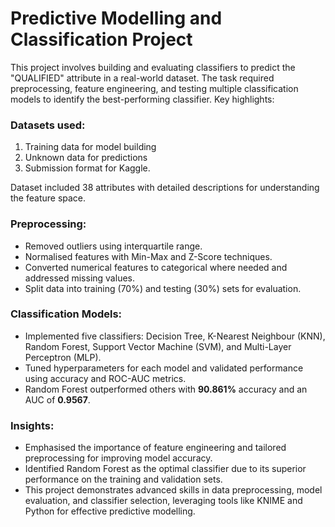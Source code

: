 # Predictive Modelling and Classification Project #
This project involves building and evaluating classifiers to predict the "QUALIFIED" attribute in a real-world dataset. The task required preprocessing, feature engineering, and testing multiple classification models to identify the best-performing classifier. Key highlights:

### Datasets used: ###
1. Training data for model building
2. Unknown data for predictions
3. Submission format for Kaggle.

Dataset included 38 attributes with detailed descriptions for understanding the feature space.

### Preprocessing: ###
- Removed outliers using interquartile range.
- Normalised features with Min-Max and Z-Score techniques.
- Converted numerical features to categorical where needed and addressed missing values.
- Split data into training (70%) and testing (30%) sets for evaluation.

### Classification Models: ###
- Implemented five classifiers: Decision Tree, K-Nearest Neighbour (KNN), Random Forest, Support Vector Machine (SVM), and Multi-Layer Perceptron (MLP).
- Tuned hyperparameters for each model and validated performance using accuracy and ROC-AUC metrics.
- Random Forest outperformed others with **90.861%** accuracy and an AUC of **0.9567**.

### Insights: ###
- Emphasised the importance of feature engineering and tailored preprocessing for improving model accuracy.
- Identified Random Forest as the optimal classifier due to its superior performance on the training and validation sets.
- This project demonstrates advanced skills in data preprocessing, model evaluation, and classifier selection, leveraging tools like KNIME and Python for effective predictive modelling.
